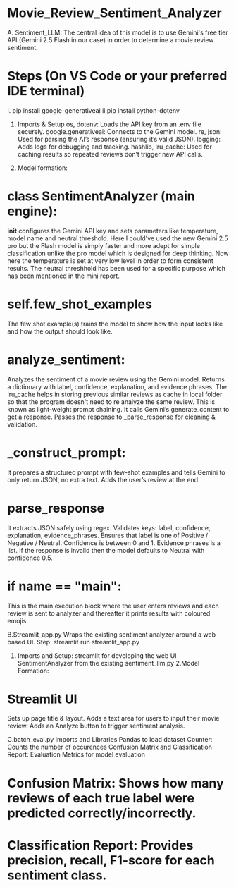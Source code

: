 # Movie_Review_Sentiment_Analyzer
A. Sentiment_LLM: The central idea of this model is to use Gemini's free tier API (Gemini 2.5 Flash in our case) in order to determine a movie review sentiment. 
# Steps (On VS Code or your preferred IDE terminal)
i. pip install google-generativeai
ii.pip install python-dotenv

1. Imports & Setup
os, dotenv: Loads the API key from an .env file securely.
google.generativeai: Connects to the Gemini model.
re, json: Used for parsing the AI’s response (ensuring it’s valid JSON).
logging: Adds logs for debugging and tracking.
hashlib, lru_cache: Used for caching results so repeated reviews don’t trigger new API calls.

2. Model formation:
   
# class SentimentAnalyzer (main engine):
__init__ configures the Gemini API key and sets parameters like temperature, model name and neutral threshold. Here I could've used the new Gemini 2.5 pro but the Flash model is simply faster and more adept for simple classification unlike the pro model which is designed for deep thinking. Now here the temperature is set at very low level in order to form consistent results.
The neutral threshhold has been used for a specific purpose which has been mentioned in the mini report.
# self.few_shot_examples 
The few shot example(s) trains the model to show how the input looks like and how the output should look like. 
# analyze_sentiment:
Analyzes the sentiment of a movie review using the Gemini model. Returns a dictionary with label, confidence, explanation, and evidence phrases. The lru_cache helps in storing previous similar reviews as cache in local folder so that the program doesn't need to re analyze the same review. This is known as light-weight prompt chaining. It calls Gemini’s generate_content to get a response. Passes the response to _parse_response for cleaning & validation.
# _construct_prompt:
It prepares a structured prompt with few-shot examples and tells Gemini to only return JSON, no extra text. Adds the user’s review at the end.
# parse_response
It extracts JSON safely using regex. Validates keys: label, confidence, explanation, evidence_phrases. Ensures that
label is one of Positive / Negative / Neutral. Confidence is between 0 and 1. Evidence phrases is a list. If the response is invalid then the model defaults to Neutral with confidence 0.5.
# if __name__ == "__main__":
This is the main execution block where the user enters reviews and each review is sent to analyzer and thereafter it prints results with coloured emojis.

B.Streamlit_app.py
Wraps the existing sentiment analyzer around a web based UI.
Step: streamlit run streamlit_app.py
1. Imports and Setup:
   streamlit for developing the web UI
   SentimentAnalyzer from the existing sentiment_llm.py
2.Model Formation:
# Streamlit UI
Sets up page title & layout. Adds a text area for users to input their movie review. Adds an Analyze button to trigger sentiment analysis.

C.batch_eval.py
Imports and Libraries
Pandas to load dataset
Counter: Counts the number of occurences
Confusion Matrix and Classification Report: Evaluation Metrics for model evaluation

# Confusion Matrix: Shows how many reviews of each true label were predicted correctly/incorrectly.
# Classification Report: Provides precision, recall, F1-score for each sentiment class.
